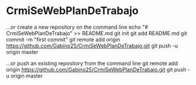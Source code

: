 # CrmiSeWebPlanDeTrabajo

…or create a new repository on the command line
echo "# CrmiSeWebPlanDeTrabajo" >> README.md
git init
git add README.md
git commit -m "first commit"
git remote add origin https://github.com/Gabino25/CrmiSeWebPlanDeTrabajo.git
git push -u origin master

…or push an existing repository from the command line
git remote add origin https://github.com/Gabino25/CrmiSeWebPlanDeTrabajo.git
git push -u origin master
